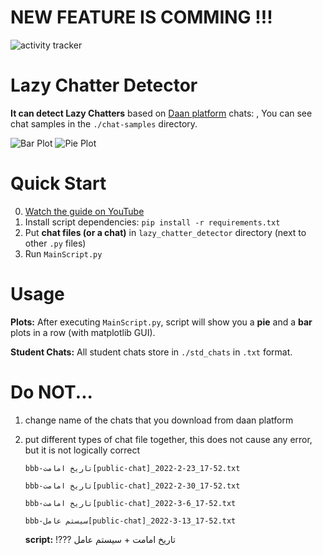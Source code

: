 
# NEW FEATURE IS COMMING !!!
![activity tracker](https://s22.picofile.com/file/8448316718/activity.png)

# Lazy Chatter Detector
**It can detect Lazy Chatters** 
based on [Daan platform](https://daan.ir/) chats:  , You can see chat samples in the `./chat-samples` directory.

![Bar Plot](https://s22.picofile.com/file/8447995900/tebar.png)
![Pie Plot](https://s23.picofile.com/file/8447995918/tepie.png)

# Quick Start
0. [Watch the guide on YouTube](https://youtu.be/pPJ-NBAdNGA)
1. Install script dependencies: `pip install -r requirements.txt`
2. Put **chat files (or a chat)** in `lazy_chatter_detector` directory (next to other `.py` files)
3. Run `MainScript.py`

# Usage

**Plots:** After executing `MainScript.py`, script will show you a **pie** and a **bar** plots in a row (with matplotlib GUI).

**Student Chats:** All student chats store in `./std_chats` in `.txt` format.

# Do NOT...

1. change name of the chats that you download from daan platform
2. put different types of chat file together, this does not cause any error, but it is not logically correct

   `bbb-تاریخ امامت[public-chat]_2022-2-23_17-52.txt`

   `bbb-تاریخ امامت[public-chat]_2022-2-30_17-52.txt`

   `bbb-تاریخ امامت[public-chat]_2022-3-6_17-52.txt`

   `bbb-سیستم عامل[public-chat]_2022-3-13_17-52.txt`

   **script:** !??? تاریخ امامت + سیستم عامل
